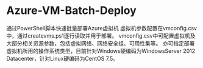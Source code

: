 # Azure-VM-Batch-Deploy
通过PowerShell脚本快速批量部署Azure虚拟机
虚拟机参数配置在vmconfig.csv中，通过createvms.ps1逐行读取并用于部署。
vmconfig.csv中可配置虚拟机及大部分相关资源参数，包括虚拟网络、网络安全组、可用性集等。
亦可指定部署虚拟机所用的操作系统类型，目前针对Windows硬编码为WindowsServer 2012 Datacenter，针对Linux硬编码为CentOS 7.5。
